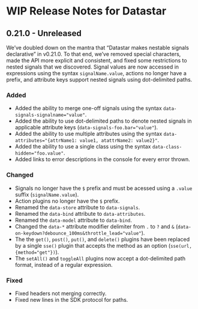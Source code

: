 # WIP Release Notes for Datastar

## 0.21.0 - Unreleased

We’ve doubled down on the mantra that “Datastar makes nestable signals declarative” in v0.21.0. To that end, we’ve removed special characters, made the API more explicit and consistent, and fixed some restrictions to nested signals that we discovered. Signal values are now accessed in expressions using the syntax `signalName.value`, actions no longer have a prefix, and attribute keys support nested signals using dot-delimited paths.

### Added

- Added the ability to merge one-off signals using the syntax `data-signals-signalname="value"`.
- Added the ability to use dot-delimited paths to denote nested signals in applicable attribute keys (`data-signals-foo.bar="value"`).
- Added the ability to use multiple attributes using the syntax `data-attributes="{attrName1: value1, atattrName2: value2}"`.
- Added the ability to use a single class using the syntax `data-class-hidden="foo.value"`.
- Added links to error descriptions in the console for every error thrown.

### Changed

- Signals no longer have the `$` prefix and must be acessed using a `.value` suffix (`signalName.value`). 
- Action plugins no longer have the `$` prefix.
- Renamed the `data-store` attribute to `data-signals`.
- Renamed the `data-bind` attribute to `data-attributes`.
- Renamed the `data-model` attribute to `data-bind`.
- Changed the `data-*` attribute modifier delimiter from `.` to `?` and `&` (`data-on-keydown?debounce_100ms&throttle_lead="value"`).
- The the `get()`, `post()`, `put()`, and `delete()` plugins have been replaced by a single `sse()` plugin that accepts the method as an option (`sse(url, {method="get"})`).
- The `setAll()` and `toggleAll` plugins now accept a dot-delimited path format, instead of a regular expression.

### Fixed

- Fixed headers not merging correctly. 
- Fixed new lines in the SDK protocol for paths.
